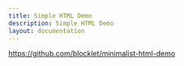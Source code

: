 ```yaml
---
title: Simple HTML Demo
description: Simple HTML Demo
layout: documentation
---
```


https://github.com/blocklet/minimalist-html-demo
